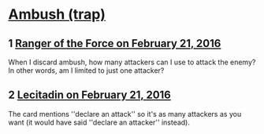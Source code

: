 # [Ambush (trap)](https://community.fantasyflightgames.com/topic/203240-ambush-trap/)

## 1 [Ranger of the Force on February 21, 2016](https://community.fantasyflightgames.com/topic/203240-ambush-trap/?do=findComment&comment=2064070)

When I discard ambush, how many attackers can I use to attack the enemy? In other words, am I limited to just one attacker?

## 2 [Lecitadin on February 21, 2016](https://community.fantasyflightgames.com/topic/203240-ambush-trap/?do=findComment&comment=2064164)

The card mentions ''declare an attack'' so it's as many attackers as you want (it would have said ''declare an attacker'' instead).

